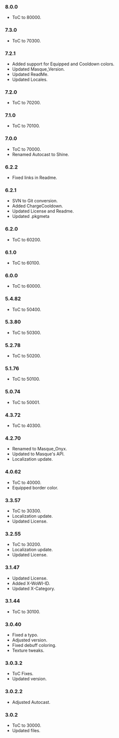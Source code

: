 ### 8.0.0 ###

- ToC to 80000.

### 7.3.0 ###

- ToC to 70300.

### 7.2.1 ###

- Added support for Equipped and Cooldown colors.
- Updated Masque_Version.
- Updated ReadMe.
- Updated Locales.

### 7.2.0 ###

- ToC to 70200.

### 7.1.0 ###

- ToC to 70100.

### 7.0.0 ###

- ToC to 70000.
- Renamed Autocast to Shine.

### 6.2.2 ###

- Fixed links in Readme.

### 6.2.1 ###

- SVN to Git conversion.
- Added ChargeCooldown.
- Updated License and Readme.
- Updated .pkgmeta

### 6.2.0 ###

- ToC to 60200.

### 6.1.0 ###

- ToC to 60100.

### 6.0.0 ###

- ToC to 60000.

### 5.4.82 ###

- ToC to 50400.

### 5.3.80 ###

- ToC to 50300.

### 5.2.78 ###

- ToC to 50200.

### 5.1.76 ###

- ToC to 50100.

### 5.0.74 ###

- ToC to 50001.

### 4.3.72 ###

- ToC to 40300.

### 4.2.70 ###

- Renamed to Masque_Onyx.
- Updated to Masque's API.
- Localization update.

### 4.0.62 ###

- ToC to 40000.
- Equipped border color.

### 3.3.57 ###

- ToC to 30300.
- Localization update.
- Updated License.

### 3.2.55 ###

- ToC to 30200.
- Localization update.
- Updated License.

### 3.1.47 ###

- Updated License.
- Added X-WoWI-ID.
- Updated X-Category.

### 3.1.44 ###

- ToC to 30100.

### 3.0.40 ###

- Fixed a typo.
- Adjusted version.
- Fixed debuff coloring.
- Texture tweaks.

### 3.0.3.2 ###

- ToC Fixes.
- Updated version.

### 3.0.2.2 ###

- Adjusted Autocast.

### 3.0.2 ###

- ToC to 30000.
- Updated files.
